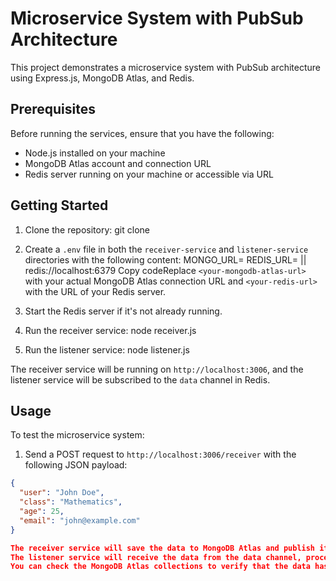 # Microservice System with PubSub Architecture

This project demonstrates a microservice system with PubSub architecture using Express.js, MongoDB Atlas, and Redis.

## Prerequisites

Before running the services, ensure that you have the following:

- Node.js installed on your machine
- MongoDB Atlas account and connection URL
- Redis server running on your machine or accessible via URL

## Getting Started

1. Clone the repository:
git clone <repository-url>


3. Create a `.env` file in both the `receiver-service` and `listener-service` directories with the following content:
MONGO_URL=<your-mongodb-atlas-url>
REDIS_URL=<your-redis-url> || redis://localhost:6379
Copy codeReplace `<your-mongodb-atlas-url>` with your actual MongoDB Atlas connection URL and `<your-redis-url>` with the URL of your Redis server.

4. Start the Redis server if it's not already running.

5. Run the receiver service:
node receiver.js

6. Run the listener service:
node listener.js

The receiver service will be running on `http://localhost:3006`, and the listener service will be subscribed to the `data` channel in Redis.

## Usage

To test the microservice system:

1. Send a POST request to `http://localhost:3006/receiver` with the following JSON payload:
```json
{
  "user": "John Doe",
  "class": "Mathematics",
  "age": 25,
  "email": "john@example.com"
}

The receiver service will save the data to MongoDB Atlas and publish it to the data channel in Redis.
The listener service will receive the data from the data channel, process it, and save the modified data to the processed_data collection in MongoDB Atlas.
You can check the MongoDB Atlas collections to verify that the data has been saved and processed correctly.

